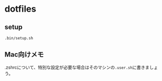 # dotfiles

## setup

```bash
.bin/setup.sh
```

## Mac向けメモ

.zshrcについて、特別な設定が必要な場合はそのマシンの`.user.sh`に書きましょう。
